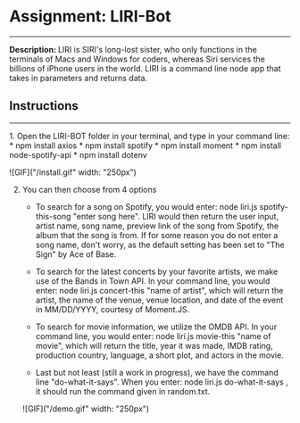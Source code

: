 # Assignment: LIRI-Bot
<hr>
<strong>Description: </strong> LIRI is SIRI's long-lost sister, who only functions in the terminals of Macs and Windows for coders, whereas Siri services the billions of iPhone users in the world. LIRI is a command line node app that takes in parameters and returns data.

## Instructions
<hr>
1. Open the LIRI-BOT folder in your terminal, and type in your command line:
    * npm install axios
    * npm install spotify
    * npm install moment
    * npm install node-spotify-api
    * npm install dotenv

![GIF]("/install.gif" width: "250px")

2. You can then choose from 4 options

    * To search for a song on Spotify, you would enter: node liri.js spotify-this-song "enter song here". LIRI would then return the user input, artist name, song name, preview link of the song from Spotify, the album that the song is from. If for some reason you do not enter a song name, don't worry, as the default setting has been set to "The Sign" by Ace of Base.

    * To search for the latest concerts by your favorite artists, we make use of the Bands in Town API. In your command line, you would enter: node liri.js concert-this "name of artist", which will return the artist, the name of the venue, venue location, and date of the event in MM/DD/YYYY, courtesy of Moment.JS.

    * To search for movie information, we utilize the OMDB API. In your command line, you would enter: node liri.js movie-this "name of movie", which will return the title, year it was made, IMDB rating, production country, language, a short plot, and actors in the movie.

    * Last but not least (still a work in progress), we have the command line "do-what-it-says". When you enter: node liri.js do-what-it-says , it should run the command given in random.txt.

    ![GIF]("/demo.gif" width: "250px")